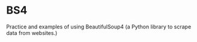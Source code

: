 # BS4
Practice and examples of using BeautifulSoup4 (a Python library to scrape data from websites.)
